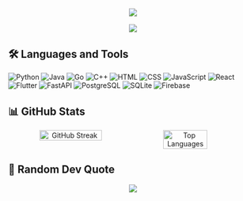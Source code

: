 <h3 align="center">
  <a href="https://github.com/DenverCoder1/readme-typing-svg">
    <img src="https://readme-typing-svg.demolab.com/?lines=Full-Stack%20Developer;Always%20learning%20new%20things&font=Fira%20Code&center=true&width=440&height=45&color=f75c7e&vCenter=true&pause=1000&size=22" />
  </a>
</h3>

<p align="center">
  <img src="https://github-stats-alpha.vercel.app/api?username=aleju03&cc=140d3b&tc=fff&ic=fff&bc=140d3b" />
</p>

## 🛠️ Languages and Tools
![Python](https://custom-icon-badges.demolab.com/badge/-Python-blue?style=for-the-badge&logo=python&logoColor=white)
![Java](https://custom-icon-badges.demolab.com/badge/-Java-red?style=for-the-badge&logo=java&logoColor=white)
![Go](https://custom-icon-badges.demolab.com/badge/-Go-00ADD8?style=for-the-badge&logo=go&logoColor=white)
![C++](https://custom-icon-badges.demolab.com/badge/-C++-00599C?style=for-the-badge&logo=cpp&logoColor=white)
![HTML](https://custom-icon-badges.demolab.com/badge/-HTML-E34F26?style=for-the-badge&logo=html5&logoColor=white)
![CSS](https://custom-icon-badges.demolab.com/badge/-CSS-1572B6?style=for-the-badge&logo=css3&logoColor=white)
![JavaScript](https://custom-icon-badges.demolab.com/badge/-JavaScript-F7DF1E?style=for-the-badge&logo=javascript&logoColor=black)
![React](https://custom-icon-badges.demolab.com/badge/-React-61DAFB?style=for-the-badge&logo=react&logoColor=black)
![Flutter](https://custom-icon-badges.demolab.com/badge/-Flutter-02569B?style=for-the-badge&logo=flutter&logoColor=white)
![FastAPI](https://custom-icon-badges.demolab.com/badge/-FastAPI-009688?style=for-the-badge&logo=fastapi&logoColor=white)
![PostgreSQL](https://custom-icon-badges.demolab.com/badge/-PostgreSQL-316192?style=for-the-badge&logo=postgresql&logoColor=white)
![SQLite](https://custom-icon-badges.demolab.com/badge/-SQLite-07405E?style=for-the-badge&logo=sqlite&logoColor=white)
![Firebase](https://custom-icon-badges.demolab.com/badge/-Firebase-FFA611?style=for-the-badge&logo=firebase&logoColor=black)

## 📊 GitHub Stats
<div align="center" style="display: flex; flex-direction: row;">
  <img width="50%" src="https://github-readme-streak-stats.herokuapp.com/?user=aleju03&theme=dark&hide_border=false" alt="GitHub Streak" />
  <img width="42%" src="https://github-readme-stats.vercel.app/api/top-langs/?username=aleju03&theme=dark&hide_border=false&include_all_commits=true&count_private=true&layout=compact" alt="Top Languages" />
</div>

## 💭 Random Dev Quote
<p align="center">
  <img src="https://quotes-github-readme.vercel.app/api?type=horizontal&theme=radical" />
</p>
